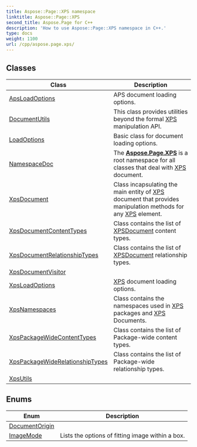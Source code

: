 ```yaml
---
title: Aspose::Page::XPS namespace
linktitle: Aspose::Page::XPS
second_title: Aspose.Page for C++
description: 'How to use Aspose::Page::XPS namespace in C++.'
type: docs
weight: 1100
url: /cpp/aspose.page.xps/
---
```




## Classes

| Class | Description |
| --- | --- |
| [ApsLoadOptions](./apsloadoptions/) | APS document loading options. |
| [DocumentUtils](./documentutils/) | This class provides utilities beyond the formal [XPS](./) manipulation API. |
| [LoadOptions](./loadoptions/) | Basic class for document loading options. |
| [NamespaceDoc](./namespacedoc/) | The **[Aspose.Page.XPS](./)** is a root namespace for all classes that deal with [XPS](./) document. |
| [XpsDocument](./xpsdocument/) | Class incapsulating the main entity of [XPS](./) document that provides manipulation methods for any [XPS](./) element. |
| [XpsDocumentContentTypes](./xpsdocumentcontenttypes/) | Class contains the list of [XPS](./)[Document](../aspose.page/document/) content types. |
| [XpsDocumentRelationshipTypes](./xpsdocumentrelationshiptypes/) | Class contains the list of [XPS](./)[Document](../aspose.page/document/) relationship types. |
| [XpsDocumentVisitor](./xpsdocumentvisitor/) |  |
| [XpsLoadOptions](./xpsloadoptions/) | [XPS](./) document loading options. |
| [XpsNamespaces](./xpsnamespaces/) | Class contains the namespaces used in [XPS](./) packages and [XPS](./) Documents. |
| [XpsPackageWideContentTypes](./xpspackagewidecontenttypes/) | Class contains the list of Package-wide content types. |
| [XpsPackageWideRelationshipTypes](./xpspackagewiderelationshiptypes/) | Class contains the list of Package-wide relationship types. |
| [XpsUtils](./xpsutils/) |  |
## Enums

| Enum | Description |
| --- | --- |
| [DocumentOrigin](./documentorigin/) |  |
| [ImageMode](./imagemode/) | Lists the options of fitting image within a box. |
